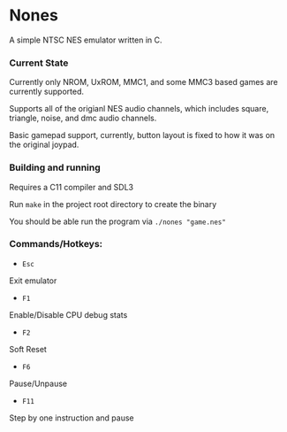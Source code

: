 # Nones

A simple NTSC NES emulator written in C.

### Current State

Currently only NROM, UxROM, MMC1, and some MMC3 based games are currently supported.

Supports all of the origianl NES audio channels, which includes square, triangle, noise, and dmc audio channels.

Basic gamepad support, currently, button layout is fixed to how it was on the original joypad.

### Building and running

Requires a C11 compiler and SDL3

Run `make` in the project root directory to create the binary

You should be able run the program via `./nones "game.nes"`

### Commands/Hotkeys:

* `Esc`

Exit emulator

* `F1`

Enable/Disable CPU debug stats

* `F2`

Soft Reset

* `F6`

Pause/Unpause

* `F11`

Step by one instruction and pause
